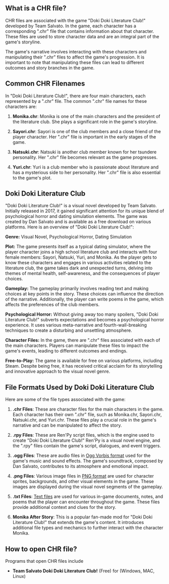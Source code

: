 ## What is a CHR file?

CHR files are associated with the game "Doki Doki Literature Club!" developed by Team Salvato. In the game, each character has a corresponding ".chr" file that contains information about that character. These files are used to store character data and are an integral part of the game's storyline.

The game's narrative involves interacting with these characters and manipulating their ".chr" files to affect the game's progression. It is important to note that manipulating these files can lead to different outcomes and story branches in the game.

## Common CHR Filenames

In "Doki Doki Literature Club!", there are four main characters, each represented by a ".chr" file. The common ".chr" file names for these characters are:

1.  **Monika.chr**: Monika is one of the main characters and the president of the literature club. She plays a significant role in the game's storyline.
    
2.  **Sayori.chr**: Sayori is one of the club members and a close friend of the player character. Her ".chr" file is important in the early stages of the game.
    
3.  **Natsuki.chr**: Natsuki is another club member known for her tsundere personality. Her ".chr" file becomes relevant as the game progresses.
    
4.  **Yuri.chr**: Yuri is a club member who is passionate about literature and has a mysterious side to her personality. Her ".chr" file is also essential to the game's plot.

## Doki Doki Literature Club

"Doki Doki Literature Club!" is a visual novel developed by Team Salvato. Initially released in 2017, it gained significant attention for its unique blend of psychological horror and dating simulation elements. The game was created by Dan Salvato and is available as a free download on various platforms. Here is an overview of "Doki Doki Literature Club!":

**Genre:** Visual Novel, Psychological Horror, Dating Simulation

**Plot:** The game presents itself as a typical dating simulator, where the player character joins a high school literature club and interacts with four female members: Sayori, Natsuki, Yuri, and Monika. As the player gets to know these characters and engages in various activities related to the literature club, the game takes dark and unexpected turns, delving into themes of mental health, self-awareness, and the consequences of player choices.

**Gameplay:** The gameplay primarily involves reading text and making choices at key points in the story. These choices can influence the direction of the narrative. Additionally, the player can write poems in the game, which affects the preferences of the club members.

**Psychological Horror:** Without giving away too many spoilers, "Doki Doki Literature Club!" subverts expectations and becomes a psychological horror experience. It uses various meta-narrative and fourth-wall-breaking techniques to create a disturbing and unsettling atmosphere.

**Character Files:** In the game, there are ".chr" files associated with each of the main characters. Players can manipulate these files to impact the game's events, leading to different outcomes and endings.

**Free-to-Play:** The game is available for free on various platforms, including Steam. Despite being free, it has received critical acclaim for its storytelling and innovative approach to the visual novel genre.

## File Formats Used by Doki Doki Literature Club

Here are some of the file types associated with the game:

1.  **.chr Files**: These are character files for the main characters in the game. Each character has their own ".chr" file, such as Monika.chr, Sayori.chr, Natsuki.chr, and Yuri.chr. These files play a crucial role in the game's narrative and can be manipulated to affect the story.
    
2.  **.rpy Files**: These are Ren'Py script files, which is the engine used to create "Doki Doki Literature Club!" Ren'Py is a visual novel engine, and the ".rpy" files contain the game's script, dialogues, and event triggers.
    
3.  **.ogg Files**: These are audio files in [Ogg Vorbis format](/audio/ogg/) used for the game's music and sound effects. The game's soundtrack, composed by Dan Salvato, contributes to its atmosphere and emotional impact.
    
4.  **.png Files**: Various image files in [PNG format](/image/png/) are used for character sprites, backgrounds, and other visual elements in the game. These images are displayed during the visual novel segments of the gameplay.
    
5.  **.txt Files**: [Text files](/word-processing/txt/) are used for various in-game documents, notes, and poems that the player can encounter throughout the game. These files provide additional context and clues for the story.
    
6.  **Monika After Story**: This is a popular fan-made mod for "Doki Doki Literature Club!" that extends the game's content. It introduces additional file types and mechanics to further interact with the character Monika.

## How to open CHR file?

Programs that open CHR files include

- **Team Salvato Doki Doki Literature Club!** (Free) for (Windows, MAC, Linux)

